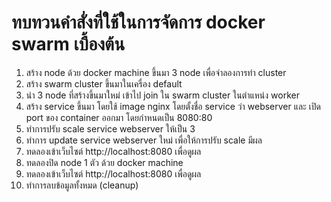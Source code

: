 # ทบทวนคำสั่งที่ใช้ในการจัดการ docker swarm เบื้องต้น

1. สร้าง node ด้วย docker machine ขึ้นมา 3 node เพื่อจำลองการทำ cluster
2. สร้าง swarm cluster ขึ้นมาในเครื่อง default
3. นำ 3 node ที่สร้างขึ้นมาใหม่ เข้าไป join ใน swarm cluster ในตำแหน่ง worker
4. สร้าง service ขึ้นมา โดยใช้ image nginx โดยตั้งชื่อ service ว่า webserver และ เปิด port ของ container ออกมา โดยกำหนดเป็น 8080:80 
5. ทำการปรับ scale service webserver ให้เป็น 3
6. ทำการ update service webserver ใหม่ เพื่อให้การปรับ scale มีผล
7. ทดลองเข้าเว็บไซต์ http://localhost:8080 เพื่อดูผล
8. ทดลองปิด node 1 ตัว ด้วย docker machine
9. ทดลองเข้าเว็บไซต์ http://localhost:8080 เพื่อดูผล
10. ทำการลบข้อมูลทั้งหมด (cleanup)
